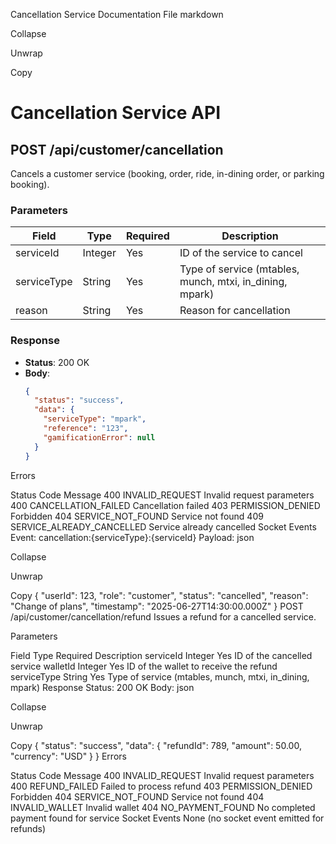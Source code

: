Cancellation Service Documentation File
markdown

Collapse

Unwrap

Copy
# Cancellation Service API

## POST /api/customer/cancellation
Cancels a customer service (booking, order, ride, in-dining order, or parking booking).

### Parameters
| Field        | Type   | Required | Description                              |
|--------------|--------|----------|------------------------------------------|
| serviceId    | Integer| Yes      | ID of the service to cancel              |
| serviceType  | String | Yes      | Type of service (mtables, munch, mtxi, in_dining, mpark) |
| reason       | String | Yes      | Reason for cancellation                   |

### Response
- **Status**: 200 OK
- **Body**:
  ```json
  {
    "status": "success",
    "data": {
      "serviceType": "mpark",
      "reference": "123",
      "gamificationError": null
    }
  }
Errors

Status	Code	Message
400	INVALID_REQUEST	Invalid request parameters
400	CANCELLATION_FAILED	Cancellation failed
403	PERMISSION_DENIED	Forbidden
404	SERVICE_NOT_FOUND	Service not found
409	SERVICE_ALREADY_CANCELLED	Service already cancelled
Socket Events
Event: cancellation:{serviceType}:{serviceId}
Payload:
json

Collapse

Unwrap

Copy
{
  "userId": 123,
  "role": "customer",
  "status": "cancelled",
  "reason": "Change of plans",
  "timestamp": "2025-06-27T14:30:00.000Z"
}
POST /api/customer/cancellation/refund
Issues a refund for a cancelled service.

Parameters

Field	Type	Required	Description
serviceId	Integer	Yes	ID of the cancelled service
walletId	Integer	Yes	ID of the wallet to receive the refund
serviceType	String	Yes	Type of service (mtables, munch, mtxi, in_dining, mpark)
Response
Status: 200 OK
Body:
json

Collapse

Unwrap

Copy
{
  "status": "success",
  "data": {
    "refundId": 789,
    "amount": 50.00,
    "currency": "USD"
  }
}
Errors

Status	Code	Message
400	INVALID_REQUEST	Invalid request parameters
400	REFUND_FAILED	Failed to process refund
403	PERMISSION_DENIED	Forbidden
404	SERVICE_NOT_FOUND	Service not found
404	INVALID_WALLET	Invalid wallet
404	NO_PAYMENT_FOUND	No completed payment found for service
Socket Events
None (no socket event emitted for refunds)